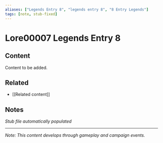 ```yaml
---
aliases: ["Legends Entry 8", "legends entry 8", "8 Entry Legends"]
tags: [note, stub-fixed]
---
```


# Lore00007 Legends Entry 8

## Content
Content to be added.

## Related
- [[Related content]]

## Notes
*Stub file automatically populated*

---
*Note: This content develops through gameplay and campaign events.*